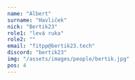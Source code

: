 ```yaml
---
name: "Albert"
surname: "Havliček"
nick: "Bertik23"
role1: "levá ruka"
role2: ""
email: "fitpp@bertik23.tech"
discord: "bertik23"
img: "/assets/images/people/bertik.jpg"
pos: 4
---
```

